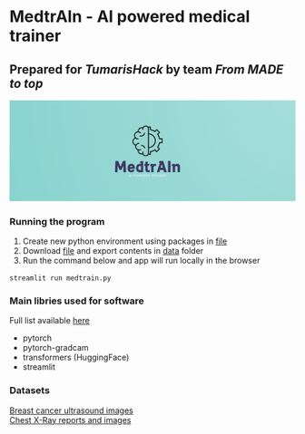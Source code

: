 # MedtrAIn - AI powered medical trainer
## Prepared for *TumarisHack* by team *From MADE to top*

![MedtrAIn](data/git_cover.jpg?raw=true "MedtrAIn")


### Running the program
1. Create new python environment using packages in [file](requirements.txt) 
2. Download [file](https://drive.google.com/file/d/1h2KHLc_CGGMPvWkZXZgcWKscW8WF8vZp/view?usp=sharing) and export contents in [data](data/) folder
3. Run the command below and app will run locally in the browser
```
streamlit run medtrain.py
```


### Main libries used for software
Full list available [here](requirements.txt)
- pytorch
- pytorch-gradcam
- transformers (HuggingFace)
- streamlit <br>



### Datasets
[Breast cancer ultrasound images](https://www.kaggle.com/code/tanvirrahmanornob/breast-cancer-detection/data) <br>
[Chest X-Ray reports and images](https://physionet.org/content/mimic-cxr/2.0.0/)
